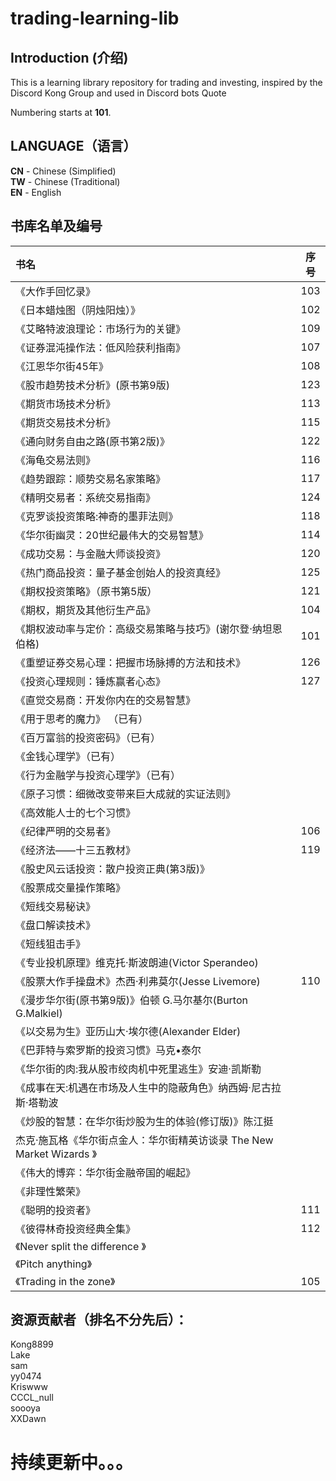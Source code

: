 # trading-learning-lib

Introduction (介绍)
-----
This is a learning library repository for trading and investing, inspired by the Discord Kong Group and used in Discord bots Quote


Numbering starts at **101**.


LANGUAGE（语言）
-----
**CN** - Chinese (Simplified)  
**TW** - Chinese (Traditional)  
**EN** - English  

书库名单及编号
------
|书名|序号|
|:----|:----:|
|《大作手回忆录》	|103|
|《日本蜡烛图（阴烛阳烛）》	|102|
|《艾略特波浪理论：市场行为的关键》 	|109|
|《证券混沌操作法：低风险获利指南》	|107|
|《江恩华尔街45年》	|108|
|《股市趋势技术分析》(原书第9版)	|123|
|《期货市场技术分析》	|113|
|《期货交易技术分析》	|115|
|《通向财务自由之路(原书第2版)》	|122|
|《海龟交易法则》	|116|
|《趋势跟踪：顺势交易名家策略》	|117|
|《精明交易者：系统交易指南》	|124|
|《克罗谈投资策略:神奇的墨菲法则》	|118|
|《华尔街幽灵：20世纪最伟大的交易智慧》	|114|
|《成功交易：与金融大师谈投资》	|120|
|《热门商品投资：量子基金创始人的投资真经》	|125|
|《期权投资策略》（原书第5版）	|121|
|《期权，期货及其他衍生产品》	|104|
|《期权波动率与定价：高级交易策略与技巧》(谢尔登·纳坦恩伯格)	|101|
|《重塑证券交易心理：把握市场脉搏的方法和技术》	|126|
|《投资心理规则：锤炼赢者心态》	|127|
|《直觉交易商：开发你内在的交易智慧》|	|
|《用于思考的魔力》 （已有）||
|《百万富翁的投资密码》（已有）	||
|《金钱心理学》（已有）||
|《行为金融学与投资心理学》（已有）||
|《原子习惯：细微改变带来巨大成就的实证法则》||
|《高效能人士的七个习惯》||
|《纪律严明的交易者》|106|
|《经济法——十三五教材》|119|
《股史风云话投资：散户投资正典(第3版)》	 | 
《股票成交量操作策略》	|
《短线交易秘诀》	|
《盘口解读技术》	|
《短线狙击手》	|
《专业投机原理》维克托·斯波朗迪(Victor Sperandeo) |	
《股票大作手操盘术》杰西·利弗莫尔(Jesse Livemore)	|110|
《漫步华尔街(原书第9版)》伯顿 G.马尔基尔(Burton G.Malkiel)|	
《以交易为生》亚历山大·埃尔德(Alexander Elder)	|
《巴菲特与索罗斯的投资习惯》马克•泰尔	|
《华尔街的肉:我从股市绞肉机中死里逃生》安迪·凯斯勒	|
《成事在天:机遇在市场及人生中的隐蔽角色》纳西姆·尼古拉斯·塔勒波	|
《炒股的智慧：在华尔街炒股为生的体验(修订版)》陈江挺	|
杰克·施瓦格《华尔街点金人：华尔街精英访谈录 The New Market Wizards 》	|
《伟大的博弈：华尔街金融帝国的崛起》	|
《非理性繁荣》	|
《聪明的投资者》	|111|
《彼得林奇投资经典全集》	|112|
《Never split the difference 》	|
《Pitch anything》	|
《Trading in the zone》 	|105|



资源贡献者（排名不分先后）：
----
Kong8899  
Lake  
sam  
yy0474  
Kriswww  
CCCL_null  
soooya  
XXDawn 


持续更新中。。。
====